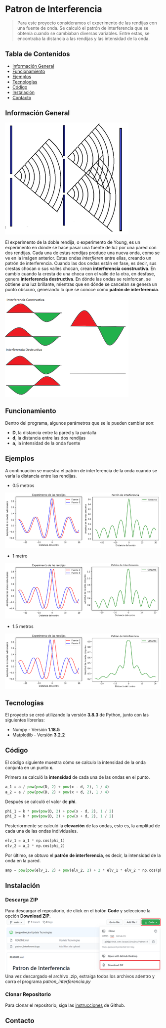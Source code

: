 # Patron de Interferencia
> Para este proyecto consideramos el experimento de las rendijas con una fuente de onda. Se calculó el patrón de interferencia que se obtenía cuando se cambiaban diversas variables. Entre estas, se encontraba la distancia a las rendijas y las intensidad de la onda.
## Tabla de Contenidos
* [Información General](#información-general)
* [Funcionamiento](#funcionamiento)
* [Ejemplos](#ejemplos)
* [Tecnologías](#tecnologías)
* [Código](#código)
* [Instalación](#instalación)
* [Contacto](#contacto)
## Información General
<img src="https://github.com/JacquelineLira/Patron-de-Interferencia/blob/main/img/Rendija.PNG" width="400" />

El experimento de la doble rendija, o experimento de Young, es un experimento en dónde se hace pasar una fuente de luz por una pared con dos rendijas. Cada una de estas rendijas produce una nueva onda, como se ve en la imágen anterior. Estas ondas *interfieren* entre ellas, creando un patrón de interferencia. Cuando las dos ondas están en fase, es decir, sus crestas chocan o sus valles chocan, crean **interferencia constructiva**. En cambio cuando la cresta de una choca con el valle de la otra, en desfase, genera **interferencia destructiva**. En dónde las ondas se reinforcan, se obtiene una luz brillante, mientras que en dónde se cancelan se genera un punto obscuro, generando lo que se conoce como **patrón de interferencia**.

<img src="https://github.com/JacquelineLira/Patron-de-Interferencia/blob/main/img/interf.png" width="400" />

## Funcionamiento
Dentro del programa, algunos parámetros que se le pueden cambiar son:
* **D**, la distancia entre la pared y la pantalla
* **d**, la distancia entre las dos rendijas
* **a**, la intensidad de la onda fuente
## Ejemplos
A continuación se muestra el patrón de interferencia de la onda cuando se varía la distancia entre las rendijas.
* 0.5 metros

![](./img/patron1.png)

* 1 metro

![](./img/patron2.png)

* 1.5 metros

![](./img/patron3.png)

## Tecnologías
El proyecto se creó utilizando la versión **3.8.3** de Python, junto con las siguientes librerías:
* Numpy      - Versión **1.18.5**
* Matplotlib - Versión **3.2.2**
## Código
El código siguiente muestra cómo se calculo la intensidad de la onda conjunta en un punto **x**.

Primero se calculó la **intensidad** de cada una de las ondas en el punto.
``` Python
a_1 = a / pow(pow(D, 2) + pow(x - d, 2), 1 / 4)
a_2 = a / pow(pow(D, 2) + pow(x + d, 2), 1 / 4)
```
Después se calculó el valor de **phi**.
``` Python
phi_1 = k * pow(pow(D, 2) + pow(x - d, 2), 1 / 2)
phi_2 = k * pow(pow(D, 2) + pow(x + d, 2), 1 / 2)
```
Posteriormente se calculó la **elevación** de las ondas, esto es, la amplitud de cada una de las ondas individuales.
``` Python
elv_1 = a_1 * np.cos(phi_1)
elv_2 = a_2 * np.cos(phi_2)
```
Por último, se obtuvo el **patrón de interferencia**, es decir, la intensidad de la onda en la pared.
``` Python
amp = pow(pow(elv_1, 2) + pow(elv_2, 2) + 2 * elv_1 * elv_2 * np.cos(phi_1 - phi_2), 1 / 2)
```
## Instalación
### Descarga ZIP
Para descargar el repositorio, de click en el botón **Code** y seleccione la opción **Download ZIP**. ![](./img/descarga.png)
Una vez descargado el archivo .zip, extraiga todos los archivos adentro y corra el programa *patron_interferencia.py*
### Clonar Repositorio
Para clonar el repositorio, siga las [instrucciones](https://docs.github.com/en/github/creating-cloning-and-archiving-repositories/cloning-a-repository#:~:text=%20Cloning%20an%20empty%20repository%20%201%20On,and%20then%20paste%20the%20URL%20you...%20More) de Github.
## Contacto
